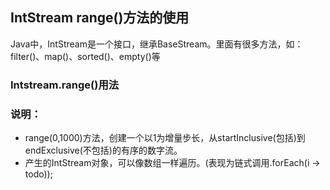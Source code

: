 

## IntStream range()方法的使用

Java中，IntStream是一个接口，继承BaseStream。里面有很多方法，如：filter()、map()、sorted()、empty()等

### Intstream.range()用法

### 说明：

- range(0,1000)方法，创建一个以1为增量步长，从startInclusive(包括)到endExclusive(不包括)的有序的数字流。
- 产生的IntStream对象，可以像数组一样遍历。(表现为链式调用.forEach(i -> todo));